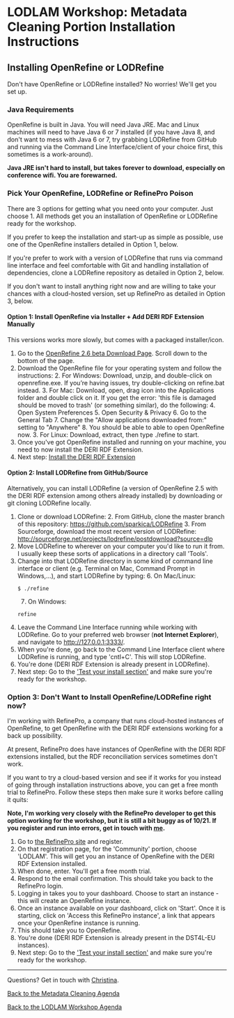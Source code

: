 # LODLAM Workshop: Metadata Cleaning Portion Installation Instructions
## Installing OpenRefine or LODRefine
Don't have OpenRefine or LODRefine installed? No worries! We'll get you set up. 

### Java Requirements
OpenRefine is built in Java. You will need Java JRE. Mac and Linux machines will need to have Java 6 or 7 installed (if you have Java 8, and don't want to mess with Java 6 or 7, try grabbing LODRefine from GitHub and running via the Command Line Interface/client of your choice first, this sometimes is a work-around).

**Java JRE isn't hard to install, but takes forever to download, especially on conference wifi. You are forewarned.**

### Pick Your OpenRefine, LODRefine or RefinePro Poison
There are 3 options for getting what you need onto your computer. Just choose 1. All methods get you an installation of OpenRefine or LODRefine ready for the workshop.

If you prefer to keep the installation and start-up as simple as possible, use one of the OpenRefine installers detailed in Option 1, below. 

If you're prefer to work with a version of LODRefine that runs via command line interface and feel comfortable with Git and handling installation of dependencies, clone a LODRefine repository as detailed in Option 2, below.

If you don't want to install anything right now and are willing to take your chances with a cloud-hosted version, set up RefinePro as detailed in Option 3, below.

#### Option 1: Install OpenRefine via Installer + Add DERI RDF Extension Manually
This versions works more slowly, but comes with a packaged installer/icon.

1. Go to the [OpenRefine 2.6 beta Download Page](https://github.com/OpenRefine/OpenRefine/releases/tag/2.6-beta.1). Scroll down to the bottom of the page.
2. Download the OpenRefine file for your operating system and follow the instructions:
    2. For Windows: Download, unzip, and double-click on openrefine.exe. If you’re having issues, try double-clicking on refine.bat instead.
    3. For Mac: Download, open, drag icon into the Applications folder and double click on it. If you get the error: 'this file is damaged should be moved to trash' (or something similar), do the following:
        4. Open System Preferences
        5. Open Security & Privacy
        6. Go to the General Tab
        7. Change the "Allow applications downloaded from:" setting to "Anywhere" 
        8. You should be able to able to open OpenRefine now.
    3. For Linux: Download, extract, then type ./refine to start. 
4. Once you've got OpenRefine installed and running on your machine, you need to now install the DERI RDF Extension. 
5. Next step: [Install the DERI RDF Extension](AddDERIExtension.md)

#### Option 2: Install LODRefine from GitHub/Source
Alternatively, you can install LODRefine (a version of OpenRefine 2.5 with the DERI RDF extension among others already installed) by downloading or git cloning LODRefine locally. 

1. Clone or download LODRefine:
    2. From GitHub, clone the master branch of this repository: https://github.com/sparkica/LODRefine
    3. From Sourceforge, download the most recent version of LODRefine: http://sourceforge.net/projects/lodrefine/postdownload?source=dlp
3. Move LODRefine to wherever on your computer you'd like to run it from. I usually keep these sorts of applications in a directory call 'Tools'.
4. Change into that LODRefine directory in some kind of command line interface or client (e.g. Terminal on Mac, Command Prompt in Windows,...), and start LODRefine by typing:
    6. On Mac/Linux:
    ```
    $ ./refine
    ```
    7. On Windows:
    ```
    refine
    ```
6. Leave the Command Line Interface running while working with LODRefine. Go to your preferred web browser (**not Internet Explorer**), and navigate to http://127.0.0.1:3333/. 
7. When you're done, go back to the Command Line Interface client where LODRefine is running, and type 'cntl+C'. This will stop LODRefine. 
8. You're done (DERI RDF Extension is already present in LODRefine). 
9. Next step: Go to the ['Test your install section'](OpenRefineInstallationTest.md) and make sure you're ready for the workshop.

### Option 3: Don't Want to Install OpenRefine/LODRefine right now?
I'm working with RefinePro, a company that runs cloud-hosted instances of OpenRefine, to get OpenRefine with the DERI RDF extensions working for a back up possibility.

At present, RefinePro does have instances of OpenRefine with the DERI RDF extensions installed, but the RDF reconciliation services sometimes don't work.

If you want to try a cloud-based version and see if it works for you instead of going through installation instructions above, you can get a free month trial to RefinePro. Follow these steps then make sure it works before calling it quits:

**Note, I'm working very closely with the RefinePro developer to get this option working for the workshop, but it is still a bit buggy as of 10/21. If you register and run into errors, get in touch with [me](mailto:cmharlow@gmail.com).**

1. Go to [the RefinePro site](https://app.refinepro.com/register/) and register. 
2. On that registration page, for the 'Community' portion, choose 'LODLAM'. This will get you an instance of OpenRefine with the DERI RDF Extension installed.
3. When done, enter. You'll get a free month trial.
3. Respond to the email confirmation. This should take you back to the RefinePro login. 
4. Logging in takes you to your dashboard. Choose to start an instance - this will create an OpenRefine instance. 
5. Once an instance available on your dashboard, click on 'Start'. Once it is starting, click on 'Access this RefinePro instance', a link that appears once your OpenRefine instance is running.
6. This should take you to OpenRefine.
7. You're done (DERI RDF Extension is already present in the DST4L-EU instances). 
8. Next step: Go to the ['Test your install section'](OpenRefineInstallationTest.md) and make sure you're ready for the workshop.

---

Questions? Get in touch with [Christina](mailto:cmharlow@gmail.com).

[Back to the Metadata Cleaning Agenda](../)

[Back to the LODLAM Workshop Agenda](https://github.com/LODLAM/LODLAMTO16)
